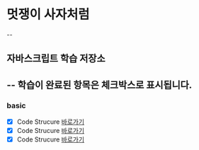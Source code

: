 # 멋쟁이 사자처럼
--
## 자바스크립트 학습 저장소
--
학습이 완료된 항목은 체크박스로 표시됩니다.
--
### basic
- [x] Code Strucure [바로가기](https://www.naver.com)
- [x] Code Strucure [바로가기](https://www.naver.com)
- [x] Code Strucure [바로가기](https://www.naver.com)